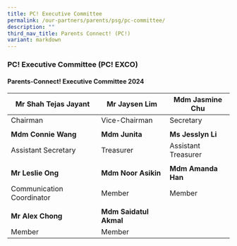 ```yaml
---
title: PC! Executive Committee
permalink: /our-partners/parents/psg/pc-committee/
description: ""
third_nav_title: Parents Connect! (PC!)
variant: markdown
---
```

### **PC! Executive Committee (PC! EXCO)**
#### **Parents-Connect! Executive Committee 2024**


|**Mr Shah Tejas Jayant** | **Mr Jaysen Lim** |**Mdm Jasmine Chu** |
| -------- | -------- | -------- |
| Chairman | Vice-Chairman | Secretary   |
| | | |
| **Mdm Connie Wang** | **Mdm Junita** | **Ms Jesslyn Li**|
|Assistant Secretary| Treasurer|Assistant Treasurer|
| | | |
|**Mr Leslie Ong**|**Mdm Noor Asikin**|**Mdm Amanda Han**|
|Communication Coordinator| Member|Member|
| | | |
|**Mr Alex Chong**|**Mdm Saidatul Akmal**
|Member |Member